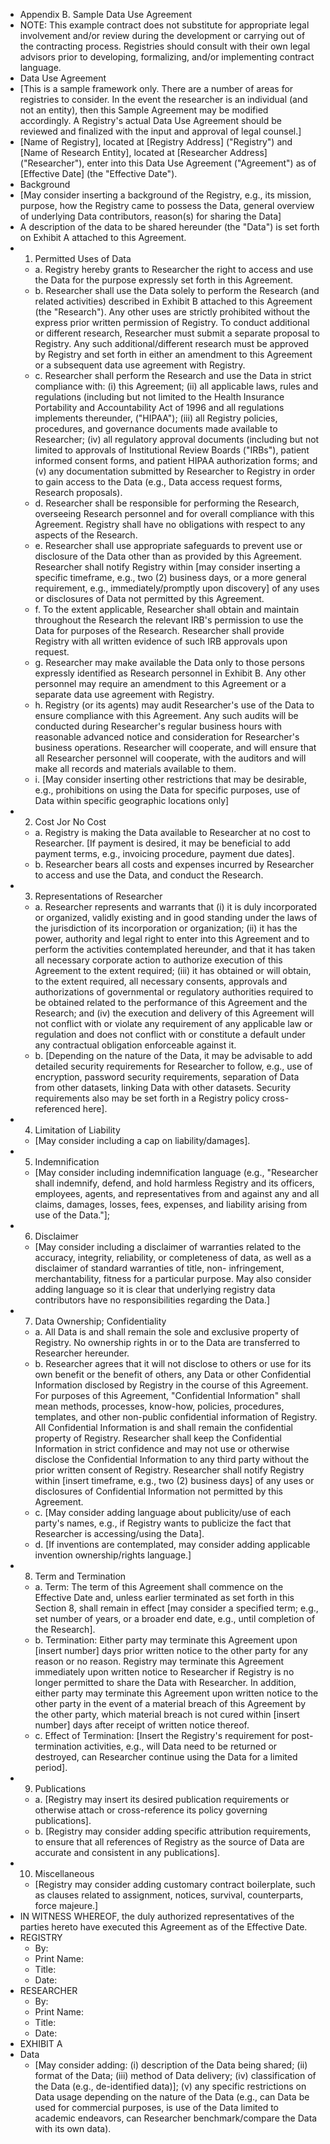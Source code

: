 * Appendix B. Sample Data Use Agreement
* NOTE: This example contract does not substitute for appropriate legal involvement and/or review during the development or carrying out of the contracting process. Registries should consult with their own legal advisors prior to developing, formalizing, and/or implementing contract language.
* Data Use Agreement
* [This is a sample framework only. There are a number of areas for registries to consider. In the event the researcher is an individual (and not an entity), then this Sample Agreement may be modified accordingly. A Registry's actual Data Use Agreement should be reviewed and finalized with the input and approval of legal counsel.]
* [Name of Registry], located at [Registry Address] ("Registry") and [Name of Research Entity], located at [Researcher Address] ("Researcher"), enter into this Data Use Agreement ("Agreement") as of [Effective Date] (the "Effective Date").
* Background
* [May consider inserting a background of the Registry, e.g., its mission, purpose, how the Registry came to possess the Data, general overview of underlying Data contributors, reason(s) for sharing the Data]
* A description of the data to be shared hereunder (the "Data") is set forth on Exhibit A attached to this Agreement.
* 1. Permitted Uses of Data
    * a. Registry hereby grants to Researcher the right to access and use the Data for the purpose expressly set forth in this Agreement.
    * b. Researcher shall use the Data solely to perform the Research (and related activities) described in Exhibit B attached to this Agreement (the "Research"). Any other uses are strictly prohibited without the express prior written permission of Registry. To conduct additional or different research, Researcher must submit a separate proposal to Registry. Any such additional/different research must be approved by Registry and set forth in either an amendment to this Agreement or a subsequent data use agreement with Registry.
    * c. Researcher shall perform the Research and use the Data in strict compliance with: (i) this Agreement; (ii) all applicable laws, rules and regulations (including but not limited to the Health Insurance Portability and Accountability Act of 1996 and all regulations implements thereunder, ("HIPAA"); (iii) all Registry policies, procedures, and governance documents made available to Researcher; (iv) all regulatory approval documents (including but not limited to approvals of Institutional Review Boards ("IRBs"), patient informed consent forms, and patient HIPAA authorization forms; and (v) any documentation submitted by Researcher to Registry in order to gain access to the Data (e.g., Data access request forms, Research proposals).
    * d. Researcher shall be responsible for performing the Research, overseeing Research personnel and for overall compliance with this Agreement. Registry shall have no obligations with respect to any aspects of the Research.
    * e. Researcher shall use appropriate safeguards to prevent use or disclosure of the Data other than as provided by this Agreement. Researcher shall notify Registry within [may consider inserting a specific timeframe, e.g., two (2) business days, or a more general requirement, e.g., immediately/promptly upon discovery] of any uses or disclosures of Data not permitted by this Agreement.
    * f. To the extent applicable, Researcher shall obtain and maintain throughout the Research the relevant IRB's permission to use the Data for purposes of the Research. Researcher shall provide Registry with all written evidence of such IRB approvals upon request.
    * g. Researcher may make available the Data only to those persons expressly identified as Research personnel in Exhibit B. Any other personnel may require an amendment to this Agreement or a separate data use agreement with Registry.
    * h. Registry (or its agents) may audit Researcher's use of the Data to ensure compliance with this Agreement. Any such audits will be conducted during Researcher's regular business hours with reasonable advanced notice and consideration for Researcher's business operations. Researcher will cooperate, and will ensure that all Researcher personnel will cooperate, with the auditors and will make all records and materials available to them.
    * i. [May consider inserting other restrictions that may be desirable, e.g., prohibitions on using the Data for specific purposes, use of Data within specific geographic locations only]
* 2. Cost Jor No Cost
    * a. Registry is making the Data available to Researcher at no cost to Researcher. [If payment is desired, it may be beneficial to add payment terms, e.g., invoicing procedure, payment due dates].
    * b. Researcher bears all costs and expenses incurred by Researcher to access and use the Data, and conduct the Research.
* 3. Representations of Researcher
    * a. Researcher represents and warrants that (i) it is duly incorporated or organized, validly existing and in good standing under the laws of the jurisdiction of its incorporation or organization; (ii) it has the power, authority and legal right to enter into this Agreement and to perform the activities contemplated hereunder, and that it has taken all necessary corporate action to authorize execution of this Agreement to the extent required; (iii) it has obtained or will obtain, to the extent required, all necessary consents, approvals and authorizations of governmental or regulatory authorities required to be obtained related to the performance of this Agreement and the Research; and (iv) the execution and delivery of this Agreement will not conflict with or violate any requirement of any applicable law or regulation and does not conflict with or constitute a default under any contractual obligation enforceable against it.
    * b. [Depending on the nature of the Data, it may be advisable to add detailed security requirements for Researcher to follow, e.g., use of encryption, password security requirements, separation of Data from other datasets, linking Data with other datasets. Security requirements also may be set forth in a Registry policy cross-referenced here].
* 4. Limitation of Liability
    * [May consider including a cap on liability/damages].
* 5. Indemnification
    * [May consider including indemnification language (e.g., "Researcher shall indemnify, defend, and hold harmless Registry and its officers, employees, agents, and representatives from and against any and all claims, damages, losses, fees, expenses, and liability arising from use of the Data."];
* 6. Disclaimer
    * [May consider including a disclaimer of warranties related to the accuracy, integrity, reliability, or completeness of data, as well as a disclaimer of standard warranties of title, non- infringement, merchantability, fitness for a particular purpose. May also consider adding language so it is clear that underlying registry data contributors have no responsibilities regarding the Data.]
* 7. Data Ownership; Confidentiality
    * a. All Data is and shall remain the sole and exclusive property of Registry. No ownership rights in or to the Data are transferred to Researcher hereunder.
    * b. Researcher agrees that it will not disclose to others or use for its own benefit or the benefit of others, any Data or other Confidential Information disclosed by Registry in the course of this Agreement. For purposes of this Agreement, "Confidential Information" shall mean methods, processes, know-how, policies, procedures, templates, and other non-public confidential information of Registry. All Confidential Information is and shall remain the confidential property of Registry. Researcher shall keep the Confidential Information in strict confidence and may not use or otherwise disclose the Confidential Information to any third party without the prior written consent of Registry. Researcher shall notify Registry within [insert timeframe, e.g., two (2) business days] of any uses or disclosures of Confidential Information not permitted by this Agreement.
    * c. [May consider adding language about publicity/use of each party's names, e.g., if Registry wants to publicize the fact that Researcher is accessing/using the Data].
    * d. [If inventions are contemplated, may consider adding applicable invention ownership/rights language.]
* 8. Term and Termination
    * a. Term: The term of this Agreement shall commence on the Effective Date and, unless earlier terminated as set forth in this Section 8, shall remain in effect [may consider a specified term; e.g., set number of years, or a broader end date, e.g., until completion of the Research].
    * b. Termination: Either party may terminate this Agreement upon [insert number] days prior written notice to the other party for any reason or no reason. Registry may terminate this Agreement immediately upon written notice to Researcher if Registry is no longer permitted to share the Data with Researcher. In addition, either party may terminate this Agreement upon written notice to the other party in the event of a material breach of this Agreement by the other party, which material breach is not cured within [insert number] days after receipt of written notice thereof.
    * c. Effect of Termination: [Insert the Registry's requirement for post-termination activities, e.g., will Data need to be returned or destroyed, can Researcher continue using the Data for a limited period].
* 9. Publications
    * a. [Registry may insert its desired publication requirements or otherwise attach or cross-reference its policy governing publications].
    * b. [Registry may consider adding specific attribution requirements, to ensure that all references of Registry as the source of Data are accurate and consistent in any publications].
* 10. Miscellaneous
    * [Registry may consider adding customary contract boilerplate, such as clauses related to assignment, notices, survival, counterparts, force majeure.]
* IN WITNESS WHEREOF, the duly authorized representatives of the parties hereto have executed this Agreement as of the Effective Date.
* REGISTRY
    * By:
    * Print Name:
    * Title:
    * Date:
* RESEARCHER
    * By:
    * Print Name:
    * Title:
    * Date:
* EXHIBIT A
* Data
    * [May consider adding: (i) description of the Data being shared; (ii) format of the Data; (iii) method of Data delivery; (iv) classification of the Data (e.g., de-identified data)]; (v) any specific restrictions on Data usage depending on the nature of the Data (e.g., can Data be used for commercial purposes, is use of the Data limited to academic endeavors, can Researcher benchmark/compare the Data with its own data).